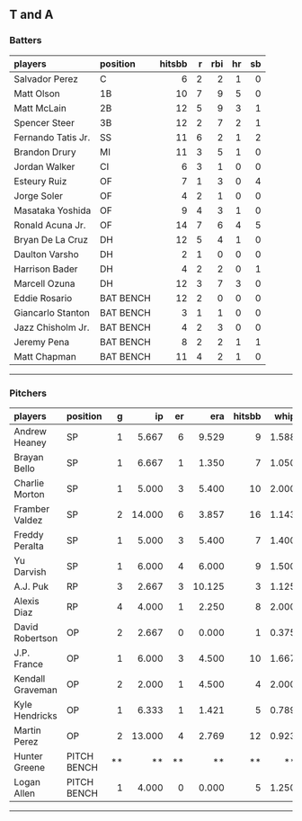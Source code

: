 ## T and A

### Batters

 
|players            |position  | hitsbb|  r| rbi| hr| sb| 
|:------------------|:---------|------:|--:|---:|--:|--:| 
|Salvador Perez     |C         |      6|  2|   2|  1|  0| 
|Matt Olson         |1B        |     10|  7|   9|  5|  0| 
|Matt McLain        |2B        |     12|  5|   9|  3|  1| 
|Spencer Steer      |3B        |     12|  2|   7|  2|  1| 
|Fernando Tatis Jr. |SS        |     11|  6|   2|  1|  2| 
|Brandon Drury      |MI        |     11|  3|   5|  1|  0| 
|Jordan Walker      |CI        |      6|  3|   1|  0|  0| 
|Esteury Ruiz       |OF        |      7|  1|   3|  0|  4| 
|Jorge Soler        |OF        |      4|  2|   1|  0|  0| 
|Masataka Yoshida   |OF        |      9|  4|   3|  1|  0| 
|Ronald Acuna Jr.   |OF        |     14|  7|   6|  4|  5| 
|Bryan De La Cruz   |DH        |     12|  5|   4|  1|  0| 
|Daulton Varsho     |DH        |      2|  1|   0|  0|  0| 
|Harrison Bader     |DH        |      4|  2|   2|  0|  1| 
|Marcell Ozuna      |DH        |     12|  3|   7|  3|  0| 
|Eddie Rosario      |BAT BENCH |     12|  2|   0|  0|  0| 
|Giancarlo Stanton  |BAT BENCH |      3|  1|   1|  0|  0| 
|Jazz Chisholm Jr.  |BAT BENCH |      4|  2|   3|  0|  0| 
|Jeremy Pena        |BAT BENCH |      8|  2|   2|  1|  1| 
|Matt Chapman       |BAT BENCH |     11|  4|   2|  1|  0| 


* * *

### Pitchers

 
|players          |position    |  g|     ip| er|    era| hitsbb|  whip| so|  w| sv| 
|:----------------|:-----------|--:|------:|--:|------:|------:|-----:|--:|--:|--:| 
|Andrew Heaney    |SP          |  1|  5.667|  6|  9.529|      9| 1.588|  5|  0|  0| 
|Brayan Bello     |SP          |  1|  6.667|  1|  1.350|      7| 1.050|  5|  1|  0| 
|Charlie Morton   |SP          |  1|  5.000|  3|  5.400|     10| 2.000|  7|  1|  0| 
|Framber Valdez   |SP          |  2| 14.000|  6|  3.857|     16| 1.143| 15|  1|  0| 
|Freddy Peralta   |SP          |  1|  5.000|  3|  5.400|      7| 1.400|  5|  0|  0| 
|Yu Darvish       |SP          |  1|  6.000|  4|  6.000|      9| 1.500|  6|  0|  0| 
|A.J. Puk         |RP          |  3|  2.667|  3| 10.125|      3| 1.125|  1|  0|  2| 
|Alexis Diaz      |RP          |  4|  4.000|  1|  2.250|      8| 2.000|  5|  0|  3| 
|David Robertson  |OP          |  2|  2.667|  0|  0.000|      1| 0.375|  1|  0|  1| 
|J.P. France      |OP          |  1|  6.000|  3|  4.500|     10| 1.667|  4|  0|  0| 
|Kendall Graveman |OP          |  2|  2.000|  1|  4.500|      4| 2.000|  2|  2|  0| 
|Kyle Hendricks   |OP          |  1|  6.333|  1|  1.421|      5| 0.789|  2|  1|  0| 
|Martin Perez     |OP          |  2| 13.000|  4|  2.769|     12| 0.923|  6|  1|  0| 
|Hunter Greene    |PITCH BENCH | **|     **| **|     **|     **|    **| **| **| **| 
|Logan Allen      |PITCH BENCH |  1|  4.000|  0|  0.000|      5| 1.250|  5|  0|  0| 


* * *


